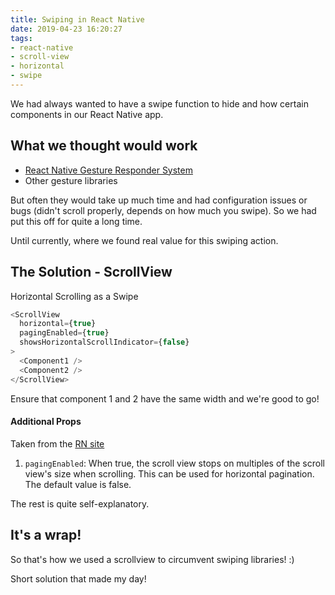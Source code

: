 ```yaml
---
title: Swiping in React Native
date: 2019-04-23 16:20:27
tags:
- react-native
- scroll-view
- horizontal
- swipe
---
```


We had always wanted to have  a swipe function to <!-- more -->hide and how certain components in our React Native app. 

## What we thought would work
- [React Native Gesture Responder System](https://facebook.github.io/react-native/docs/gesture-responder-system.html) 
- Other gesture libraries

But often they would take up much time and had configuration issues or bugs (didn't scroll properly, depends on how much you swipe). So we had put this off for quite a long time.

Until currently, where we found real value for this swiping action.

## The Solution - ScrollView

Horizontal Scrolling as a Swipe
```js
<ScrollView 
  horizontal={true} 
  pagingEnabled={true} 
  showsHorizontalScrollIndicator={false}
>
  <Component1 />
  <Component2 />
</ScrollView>
```

Ensure that component 1 and 2 have the same width and we're good to go!

#### Additional Props
Taken from the [RN site](https://facebook.github.io/react-native/docs/scrollview.html)
1. `pagingEnabled`: When true, the scroll view stops on multiples of the scroll view's size when scrolling. This can be used for horizontal pagination. The default value is false.

The rest is quite self-explanatory.

## It's a wrap!

So that's how we used a scrollview to circumvent swiping libraries! :)

Short solution that made my day!